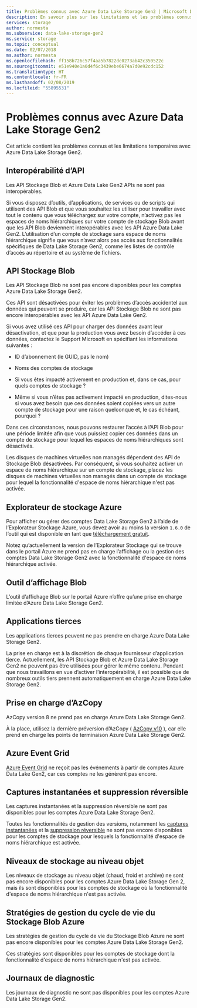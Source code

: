 ```yaml
---
title: Problèmes connus avec Azure Data Lake Storage Gen2 | Microsoft Docs
description: En savoir plus sur les limitations et les problèmes connus avec Azure Data Lake Storage Gen2
services: storage
author: normesta
ms.subservice: data-lake-storage-gen2
ms.service: storage
ms.topic: conceptual
ms.date: 02/07/2018
ms.author: normesta
ms.openlocfilehash: ff158b726c57f4aa5b7822dc0273ab42c350522c
ms.sourcegitcommit: e51e940e1a0d4f6c3439ebe6674a7d0e92cdc152
ms.translationtype: HT
ms.contentlocale: fr-FR
ms.lasthandoff: 02/08/2019
ms.locfileid: "55895531"
---
```

# <a name="known-issues-with-azure-data-lake-storage-gen2"></a>Problèmes connus avec Azure Data Lake Storage Gen2

Cet article contient les problèmes connus et les limitations temporaires avec Azure Data Lake Storage Gen2.

## <a name="api-interoperability"></a>Interopérabilité d’API

Les API Stockage Blob et Azure Data Lake Gen2 APIs ne sont pas interopérables.

Si vous disposez d’outils, d’applications, de services ou de scripts qui utilisent des API Blob et que vous souhaitez les utiliser pour travailler avec tout le contenu que vous téléchargez sur votre compte, n’activez pas les espaces de noms hiérarchiques sur votre compte de stockage Blob avant que les API Blob deviennent interopérables avec les API Azure Data Lake Gen2. L’utilisation d’un compte de stockage sans espace de noms hiérarchique signifie que vous n’avez alors pas accès aux fonctionnalités spécifiques de Data Lake Storage Gen2, comme les listes de contrôle d’accès au répertoire et au système de fichiers.

## <a name="blob-storage-apis"></a>API Stockage Blob

Les API Stockage Blob ne sont pas encore disponibles pour les comptes Azure Data Lake Storage Gen2.

Ces API sont désactivées pour éviter les problèmes d’accès accidentel aux données qui peuvent se produire, car les API Stockage Blob ne sont pas encore interopérables avec les API Azure Data Lake Gen2.

Si vous avez utilisé ces API pour charger des données avant leur désactivation, et que pour la production vous avez besoin d’accéder à ces données, contactez le Support Microsoft en spécifiant les informations suivantes :

* ID d’abonnement (le GUID, pas le nom)

* Noms des comptes de stockage

* Si vous êtes impacté activement en production et, dans ce cas, pour quels comptes de stockage ?

* Même si vous n’êtes pas activement impacté en production, dites-nous si vous avez besoin que ces données soient copiées vers un autre compte de stockage pour une raison quelconque et, le cas échéant, pourquoi ?

Dans ces circonstances, nous pouvons restaurer l’accès à l’API Blob pour une période limitée afin que vous puissiez copier ces données dans un compte de stockage pour lequel les espaces de noms hiérarchiques sont désactivés.

Les disques de machines virtuelles non managés dépendent des API de Stockage Blob désactivées. Par conséquent, si vous souhaitez activer un espace de noms hiérarchique sur un compte de stockage, placez les disques de machines virtuelles non managés dans un compte de stockage pour lequel la fonctionnalité d'espace de noms hiérarchique n'est pas activée.

## <a name="azure-storage-explorer"></a>Explorateur de stockage Azure

Pour afficher ou gérer des comptes Data Lake Storage Gen2 à l’aide de l’Explorateur Stockage Azure, vous devez avoir au moins la version `1.6.0` de l’outil qui est disponible en tant que [téléchargement gratuit](https://azure.microsoft.com/features/storage-explorer/).

Notez qu’actuellement la version de l’Explorateur Stockage qui se trouve dans le portail Azure ne prend pas en charge l’affichage ou la gestion des comptes Data Lake Storage Gen2 avec la fonctionnalité d'espace de noms hiérarchique activée.

## <a name="blob-viewing-tool"></a>Outil d’affichage Blob

L’outil d’affichage Blob sur le portail Azure n’offre qu’une prise en charge limitée d’Azure Data Lake Storage Gen2.

## <a name="third-party-applications"></a>Applications tierces

Les applications tierces peuvent ne pas prendre en charge Azure Data Lake Storage Gen2.

La prise en charge est à la discrétion de chaque fournisseur d’application tierce. Actuellement, les API Stockage Blob et Azure Data Lake Storage Gen2 ne peuvent pas être utilisées pour gérer le même contenu. Pendant que nous travaillons en vue d’activer l’interopérabilité, il est possible que de nombreux outils tiers prennent automatiquement en charge Azure Data Lake Storage Gen2.

## <a name="azcopy-support"></a>Prise en charge d’AzCopy

AzCopy version 8 ne prend pas en charge Azure Data Lake Storage Gen2.

À la place, utilisez la dernière préversion d’AzCopy ( [AzCopy v10](https://docs.microsoft.com/azure/storage/common/storage-use-azcopy-v10?toc=%2fazure%2fstorage%2ftables%2ftoc.json) ), car elle prend en charge les points de terminaison Azure Data Lake Storage Gen2.

## <a name="azure-event-grid"></a>Azure Event Grid

[Azure Event Grid](https://azure.microsoft.com/services/event-grid/) ne reçoit pas les événements à partir de comptes Azure Data Lake Gen2, car ces comptes ne les génèrent pas encore.  

## <a name="soft-delete-and-snapshots"></a>Captures instantanées et suppression réversible

Les captures instantanées et la suppression réversible ne sont pas disponibles pour les comptes Azure Data Lake Storage Gen2.

Toutes les fonctionnalités de gestion des versions, notamment les [captures instantanées](https://docs.microsoft.com/rest/api/storageservices/creating-a-snapshot-of-a-blob) et la [suppression réversible](https://docs.microsoft.com/azure/storage/blobs/storage-blob-soft-delete) ne sont pas encore disponibles pour les comptes de stockage pour lesquels la fonctionnalité d'espace de noms hiérarchique est activée.

## <a name="object-level-storage-tiers"></a>Niveaux de stockage au niveau objet

Les niveaux de stockage au niveau objet (chaud, froid et archive) ne sont pas encore disponibles pour les comptes Azure Data Lake Storage Gen 2, mais ils sont disponibles pour les comptes de stockage où la fonctionnalité d'espace de noms hiérarchique n'est pas activée.

## <a name="azure-blob-storage-lifecycle-management-policies"></a>Stratégies de gestion du cycle de vie du Stockage Blob Azure

Les stratégies de gestion du cycle de vie du Stockage Blob Azure ne sont pas encore disponibles pour les comptes Azure Data Lake Storage Gen2.

Ces stratégies sont disponibles pour les comptes de stockage dont la fonctionnalité d'espace de noms hiérarchique n'est pas activée.

## <a name="diagnostic-logs"></a>Journaux de diagnostic

Les journaux de diagnostic ne sont pas disponibles pour les comptes Azure Data Lake Storage Gen2.
